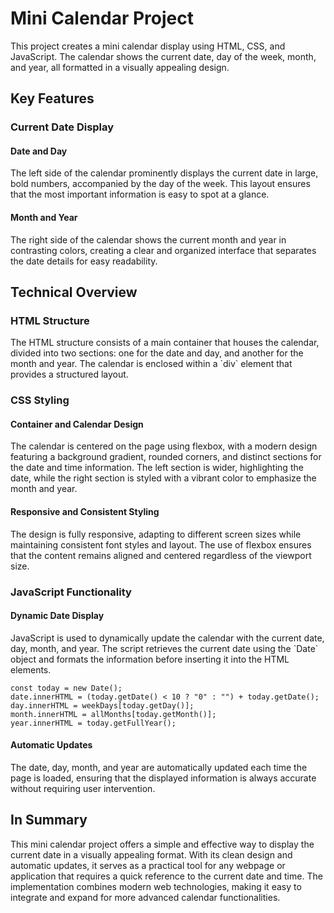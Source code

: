 # Mini Calendar Project
This project creates a mini calendar display using HTML, CSS, and JavaScript. The calendar shows the current date, day of the week, month, and year, all formatted in a visually appealing design.

<h2>Key Features</h2>
<h3>Current Date Display</h3>
<h4>Date and Day</h4> 
The left side of the calendar prominently displays the current date in large, bold numbers, accompanied by the day of the week. This layout ensures that the most important information is easy to spot at a glance. 
<h4>Month and Year</h4>
The right side of the calendar shows the current month and year in contrasting colors, creating a clear and organized interface that separates the date details for easy readability. 
<h2>Technical Overview</h2>
<h3>HTML Structure</h3>
The HTML structure consists of a main container that houses the calendar, divided into two sections: one for the date and day, and another for the month and year. The calendar is enclosed within a `div` element that provides a structured layout. 
<h3>CSS Styling</h3>
<h4>Container and Calendar Design</h4>
The calendar is centered on the page using flexbox, with a modern design featuring a background gradient, rounded corners, and distinct sections for the date and time information. The left section is wider, highlighting the date, while the right section is styled with a vibrant color to emphasize the month and year. 
<h4>Responsive and Consistent Styling</h4>
The design is fully responsive, adapting to different screen sizes while maintaining consistent font styles and layout. The use of flexbox ensures that the content remains aligned and centered regardless of the viewport size. 
<h3>JavaScript Functionality</h3>
<h4>Dynamic Date Display</h4>
JavaScript is used to dynamically update the calendar with the current date, day, month, and year. The script retrieves the current date using the `Date` object and formats the information before inserting it into the HTML elements.

    const today = new Date();
    date.innerHTML = (today.getDate() < 10 ? "0" : "") + today.getDate();
    day.innerHTML = weekDays[today.getDay()];
    month.innerHTML = allMonths[today.getMonth()];
    year.innerHTML = today.getFullYear();

<h4>Automatic Updates</h4>
The date, day, month, and year are automatically updated each time the page is loaded, ensuring that the displayed information is always accurate without requiring user intervention. 
<h2>In Summary</h2> 
This mini calendar project offers a simple and effective way to display the current date in a visually appealing format. With its clean design and automatic updates, it serves as a practical tool for any webpage or application that requires a quick reference to the current date and time. The implementation combines modern web technologies, making it easy to integrate and expand for more advanced calendar functionalities.
